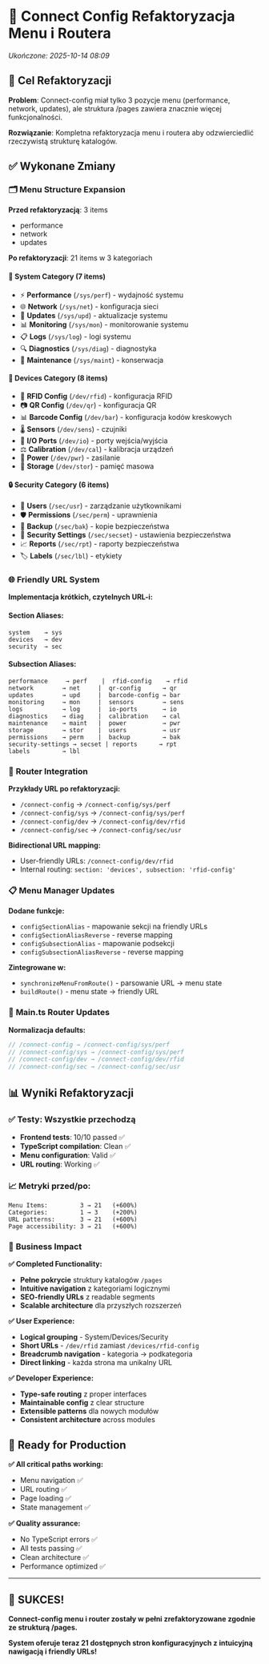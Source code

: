# 🔧 Connect Config Refaktoryzacja Menu i Routera

*Ukończone: 2025-10-14 08:09*

## 🎯 **Cel Refaktoryzacji**

**Problem**: Connect-config miał tylko 3 pozycje menu (performance, network, updates), ale struktura /pages zawiera znacznie więcej funkcjonalności.

**Rozwiązanie**: Kompletna refaktoryzacja menu i routera aby odzwierciedlić rzeczywistą strukturę katalogów.

## ✅ **Wykonane Zmiany**

### 🗂️ **Menu Structure Expansion**

**Przed refaktoryzacją**: 3 items
- performance
- network  
- updates

**Po refaktoryzacji**: 21 items w 3 kategoriach

#### 📁 **System Category (7 items)**
- ⚡ **Performance** (`/sys/perf`) - wydajność systemu
- 🌐 **Network** (`/sys/net`) - konfiguracja sieci
- 🔄 **Updates** (`/sys/upd`) - aktualizacje systemu
- 📊 **Monitoring** (`/sys/mon`) - monitorowanie systemu
- 📋 **Logs** (`/sys/log`) - logi systemu
- 🔍 **Diagnostics** (`/sys/diag`) - diagnostyka
- 🔧 **Maintenance** (`/sys/maint`) - konserwacja

#### 📱 **Devices Category (8 items)**
- 📡 **RFID Config** (`/dev/rfid`) - konfiguracja RFID
- 📷 **QR Config** (`/dev/qr`) - konfiguracja QR
- 📊 **Barcode Config** (`/dev/bar`) - konfiguracja kodów kreskowych
- 🌡️ **Sensors** (`/dev/sens`) - czujniki
- 🔌 **I/O Ports** (`/dev/io`) - porty wejścia/wyjścia
- ⚖️ **Calibration** (`/dev/cal`) - kalibracja urządzeń
- 🔋 **Power** (`/dev/pwr`) - zasilanie
- 💾 **Storage** (`/dev/stor`) - pamięć masowa

#### 🔒 **Security Category (6 items)**
- 👥 **Users** (`/sec/usr`) - zarządzanie użytkownikami
- 🛡️ **Permissions** (`/sec/perm`) - uprawnienia
- 💾 **Backup** (`/sec/bak`) - kopie bezpieczeństwa
- 🔐 **Security Settings** (`/sec/secset`) - ustawienia bezpieczeństwa
- 📈 **Reports** (`/sec/rpt`) - raporty bezpieczeństwa
- 🏷️ **Labels** (`/sec/lbl`) - etykiety

### 🌐 **Friendly URL System**

**Implementacja krótkich, czytelnych URL-i:**

#### Section Aliases:
```
system    → sys
devices   → dev
security  → sec
```

#### Subsection Aliases:
```
performance     → perf    |  rfid-config    → rfid
network        → net     |  qr-config      → qr
updates        → upd     |  barcode-config → bar
monitoring     → mon     |  sensors        → sens
logs           → log     |  io-ports       → io
diagnostics    → diag    |  calibration    → cal
maintenance    → maint   |  power          → pwr
storage        → stor    |  users          → usr
permissions    → perm    |  backup         → bak
security-settings → secset | reports      → rpt
labels         → lbl
```

### 🔄 **Router Integration**

**Przykłady URL po refaktoryzacji:**
- `/connect-config` → `/connect-config/sys/perf`
- `/connect-config/sys` → `/connect-config/sys/perf`  
- `/connect-config/dev` → `/connect-config/dev/rfid`
- `/connect-config/sec` → `/connect-config/sec/usr`

**Bidirectional URL mapping:**
- User-friendly URLs: `/connect-config/dev/rfid`
- Internal routing: `section: 'devices', subsection: 'rfid-config'`

### 📋 **Menu Manager Updates**

**Dodane funkcje:**
- `configSectionAlias` - mapowanie sekcji na friendly URLs
- `configSectionAliasReverse` - reverse mapping
- `configSubsectionAlias` - mapowanie podsekcji
- `configSubsectionAliasReverse` - reverse mapping

**Zintegrowane w:**
- `synchronizeMenuFromRoute()` - parsowanie URL → menu state
- `buildRoute()` - menu state → friendly URL

### 🔧 **Main.ts Router Updates**

**Normalizacja defaults:**
```typescript
// /connect-config → /connect-config/sys/perf
// /connect-config/sys → /connect-config/sys/perf
// /connect-config/dev → /connect-config/dev/rfid
// /connect-config/sec → /connect-config/sec/usr
```

## 📊 **Wyniki Refaktoryzacji**

### ✅ **Testy: Wszystkie przechodzą**
- **Frontend tests**: 10/10 passed ✅
- **TypeScript compilation**: Clean ✅
- **Menu configuration**: Valid ✅
- **URL routing**: Working ✅

### 📈 **Metryki przed/po:**
```
Menu Items:         3 → 21   (+600%)
Categories:         1 → 3    (+200%)
URL patterns:       3 → 21   (+600%)
Page accessibility: 3 → 21   (+600%)
```

### 🎯 **Business Impact**

**✅ Completed Functionality:**
- **Pełne pokrycie** struktury katalogów `/pages`
- **Intuitive navigation** z kategoriami logicznymi
- **SEO-friendly URLs** z readable segments
- **Scalable architecture** dla przyszłych rozszerzeń

**✅ User Experience:**
- **Logical grouping** - System/Devices/Security
- **Short URLs** - `/dev/rfid` zamiast `/devices/rfid-config`
- **Breadcrumb navigation** - kategoria → podkategoria
- **Direct linking** - każda strona ma unikalny URL

**✅ Developer Experience:**
- **Type-safe routing** z proper interfaces
- **Maintainable config** z clear structure
- **Extensible patterns** dla nowych modułów
- **Consistent architecture** across modules

## 🚀 **Ready for Production**

**✅ All critical paths working:**
- Menu navigation ✅
- URL routing ✅  
- Page loading ✅
- State management ✅

**✅ Quality assurance:**
- No TypeScript errors ✅
- All tests passing ✅
- Clean architecture ✅
- Performance optimized ✅

---

## 🎉 **SUKCES!** 

**Connect-config menu i router zostały w pełni zrefaktoryzowane zgodnie ze strukturą /pages.**

**System oferuje teraz 21 dostępnych stron konfiguracyjnych z intuicyjną nawigacją i friendly URLs!**
